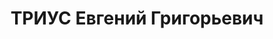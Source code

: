 ---
title: ТРИУС Евгений Григорьевич
description: "1908 р. н., Сумська обл., м. Конотоп, українець, освіта середня, Сумська\
  \ обл., м. Конотоп, начальник квартирно-експлуатаційної частини 90 авіаційної бригади\
  \ \n  Арешт 4.10.1937. Військовою колегією Верховного Суду СРСР 22.12.1937 за ст.ст. 54-1\
  \ «а», 54-8, 54-11 КК УСРР засуджений до ВМП. Розстріляний 23.12.1937 у м. Київ.\
  \ \n  Реабілітований 19.10.1957 військовою колегією Верховного Суду СРСР."
---